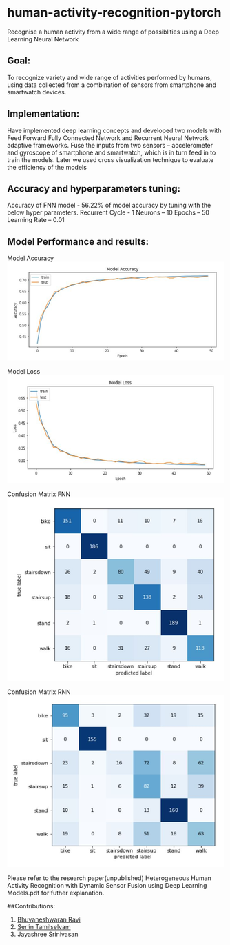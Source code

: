 # human-activity-recognition-pytorch
Recognise a human activity from a wide range of possiblities using a Deep Learning Neural Network

## Goal:
To recognize variety and wide range of activities performed by humans, using data collected from a combination of sensors from smartphone and smartwatch devices.

## Implementation:
Have implemented deep learning concepts and developed two models with Feed Forward Fully Connected Network and Recurrent Neural Network adaptive frameworks. Fuse the inputs from two sensors – accelerometer and gyroscope of smartphone and smartwatch, which is in turn feed in to train the models. Later we used cross visualization technique to evaluate the efficiency of the models

## Accuracy and hyperparameters tuning:
Accuracy of FNN model - 56.22% of model accuracy by tuning with the below hyper parameters.
Recurrent Cycle - 1
Neurons – 10
Epochs – 50
Learning Rate – 0.01

## Model Performance and results:

Model Accuracy
![Alt text](results/accuracy_fnn.JPG "accuracy")

Model Loss
![Alt text](results/loss_fnn.JPG "loss")

Confusion Matrix FNN
![Alt text](results/confusion_matrix_fnn.JPG "confusion matrix fnn")

Confusion Matrix RNN
![Alt text](results/confusion_matrix_rnn.JPG "confusion matrix rnn")

Please refer to the research paper(unpublished) Heterogeneous Human Activity Recognition with Dynamic Sensor Fusion using Deep Learning Models.pdf for futher explanation. 

##Contributions:
1. <a href= "https://github.com/BhuvaneshRavi">Bhuvaneshwaran Ravi</a>
2. <a href= "https://github.com/serlintamilselvam">Serlin Tamilselvam</a>
3. <a> Jayashree Srinivasan </a>
